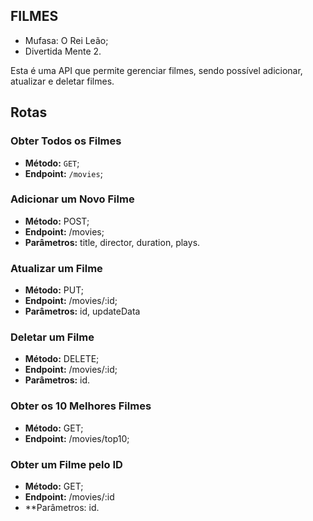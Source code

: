 ## FILMES

- Mufasa: O Rei Leão;
- Divertida Mente 2.

Esta é uma API que permite gerenciar filmes, sendo possível adicionar, atualizar e deletar filmes.

## Rotas

### Obter Todos os Filmes

- **Método:** `GET`;
-  **Endpoint:** `/movies`;

### Adicionar um Novo Filme
- **Método:** POST;
- **Endpoint:** /movies;
- **Parâmetros:** title, director, duration, plays.

### Atualizar um Filme
- **Método:** PUT;
- **Endpoint:** /movies/:id;
- **Parâmetros:** id, updateData

### Deletar um Filme
- **Método:** DELETE;
- **Endpoint:** /movies/:id;
- **Parâmetros:** id.

### Obter os 10 Melhores Filmes
- **Método:** GET;
- **Endpoint:** /movies/top10;

### Obter um Filme pelo ID
- **Método:** GET;
- **Endpoint:** /movies/:id
- **Parâmetros: id.
